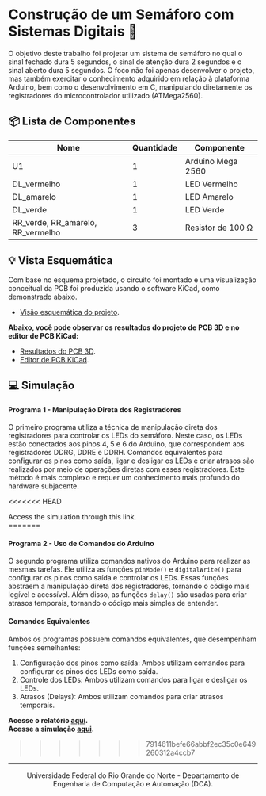 # Construção de um Semáforo com Sistemas Digitais 🚦

O objetivo deste trabalho foi projetar um sistema de semáforo no qual o sinal fechado dura 5 segundos, o sinal de atenção dura 2 segundos e o sinal aberto dura 5 segundos. O foco não foi apenas desenvolver o projeto, mas também exercitar o conhecimento adquirido em relação à plataforma Arduino, bem como o desenvolvimento em C, manipulando diretamente os registradores do microcontrolador utilizado (ATMega2560).

## 📦 Lista de Componentes

|Nome                       |Quantidade|Componente            |
|---------------------------|----------|----------------------|
|U1                         |    1     |Arduino Mega 2560     |
|DL_vermelho                |    1     |LED Vermelho          |
|DL_amarelo                 |    1     |LED Amarelo           |
|DL_verde                   |    1     |LED Verde             |
|RR_verde, RR_amarelo, RR_vermelho|    3     |Resistor de 100 Ω     |

## 💡 Vista Esquemática

Com base no esquema projetado, o circuito foi montado e uma visualização conceitual da PCB foi produzida usando o software KiCad, como demonstrado abaixo.
- [Visão esquemática do projeto](./assets/schematic-test-view.png).

**Abaixo, você pode observar os resultados do projeto de PCB 3D e no editor de PCB KiCad:**

- [Resultados do PCB 3D](./assets/digital-traffic-3D.png).
- [Editor de PCB KiCad](./assets/PCB_test_digital_traffic.png).

## 💻 Simulação

<h4>Programa 1 - Manipulação Direta dos Registradores</h4>

O primeiro programa utiliza a técnica de manipulação direta dos registradores para controlar os LEDs do semáforo. Neste caso, os LEDs estão conectados aos pinos 4, 5 e 6 do Arduino, que correspondem aos registradores DDRG, DDRE e DDRH. Comandos equivalentes para configurar os pinos como saída, ligar e desligar os LEDs e criar atrasos são realizados por meio de operações diretas com esses registradores. Este método é mais complexo e requer um conhecimento mais profundo do hardware subjacente.

<<<<<<< HEAD
<div>
  <a scr="https://youtube.com/shorts/Nvl-8OjJIZM">Access the simulation through this link</a>.
</div>
=======
<h4>Programa 2 - Uso de Comandos do Arduino</h4>

O segundo programa utiliza comandos nativos do Arduino para realizar as mesmas tarefas. Ele utiliza as funções `pinMode()` e `digitalWrite()` para configurar os pinos como saída e controlar os LEDs. Essas funções abstraem a manipulação direta dos registradores, tornando o código mais legível e acessível. Além disso, as funções `delay()` são usadas para criar atrasos temporais, tornando o código mais simples de entender.

<h4>Comandos Equivalentes</h4>

Ambos os programas possuem comandos equivalentes, que desempenham funções semelhantes:
<ol>
  <li>Configuração dos pinos como saída: Ambos utilizam comandos para configurar os pinos dos LEDs como saída.</li>
  <li>Controle dos LEDs: Ambos utilizam comandos para ligar e desligar os LEDs.</li>
  <li>Atrasos (Delays): Ambos utilizam comandos para criar atrasos temporais.</li>
</ol>

**Acesse o relatório [aqui](https://docs.google.com/document/d/1Vi-jQYvrnQ7ScGuVZsoD0Jnd9IB_S97zQoPqURQRzTI/edit?usp=sharing).**<br>
**Acesse a simulação [aqui](https://youtube.com/shorts/Nvl-8OjJIZM).**
>>>>>>> 7914611befe66abbf2ec35c0e649260312a4ccb7

---

<div align="center">
  Universidade Federal do Rio Grande do Norte - Departamento de Engenharia de Computação e Automação (DCA).
</div>
